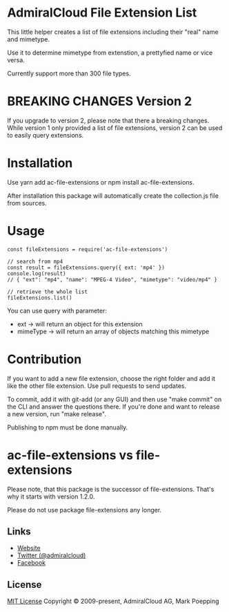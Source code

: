 # AdmiralCloud File Extension List
This little helper creates a list of file extensions including their "real" name and mimetype. 

Use it to determine mimetype from extenstion, a prettyfied name or vice versa.

Currently support more than 300 file types.

# BREAKING CHANGES Version 2
If you upgrade to version 2, please note that there a breaking changes. While version 1 only provided a list of file extensions, version 2 can be used to easily query extensions.

# Installation
Use yarn add ac-file-extensions or npm install ac-file-extensions.

After installation this package will automatically create the collection.js file from sources.

# Usage
```
const fileExtensions = require('ac-file-extensions')

// search from mp4
const result = fileExtensions.query({ ext: 'mp4' })
console.log(result) 
// { "ext": "mp4", "name": "MPEG-4 Video", "mimetype": "video/mp4" }

// retrieve the whole list
fileExtensions.list()
```

You can use query with parameter:
+ ext -> will return an object for this extension
+ mimeType -> will return an array of objects matching this mimetype

# Contribution
If you want to add a new file extension, choose the right folder and add it like the other file extension. Use pull requests to send updates.

To commit, add it with git-add (or any GUI) and then use "make commit" on the CLI and answer the questions there. If you're done and want to release a new version, run "make release". 

Publishing to npm must be done manually.

# ac-file-extensions vs file-extensions
Please note, that this package is the successor of file-extensions. That's why it starts with version 1.2.0.

Please do not use package file-extensions any longer.


## Links
- [Website](https://www.admiralcloud.com/)
- [Twitter (@admiralcloud)](https://twitter.com/admiralcloud)
- [Facebook](https://www.facebook.com/MediaAssetManagement/)

## License
[MIT License](https://opensource.org/licenses/MIT) Copyright © 2009-present, AdmiralCloud AG, Mark Poepping